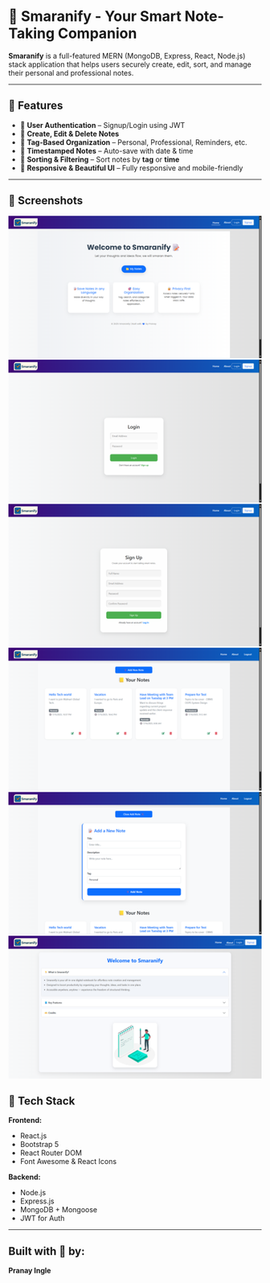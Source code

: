 # 📝 Smaranify - Your Smart Note-Taking Companion

**Smaranify** is a full-featured MERN (MongoDB, Express, React, Node.js) stack application that helps users securely create, edit, sort, and manage their personal and professional notes.

---

## 🚀 Features

- 🔐 **User Authentication** – Signup/Login using JWT
- 📝 **Create, Edit & Delete Notes**
- 🧠 **Tag-Based Organization** – Personal, Professional, Reminders, etc.
- 📅 **Timestamped Notes** – Auto-save with date & time
- 🔎 **Sorting & Filtering** – Sort notes by **tag** or **time**
- 🎨 **Responsive & Beautiful UI** – Fully responsive and mobile-friendly

---


## 📸 Screenshots

![landing](./B/assets/homepage.png) 
![login](./B/assets/userlogin.png) 
![SignUp](./B/assets/usersignup.png) 
![dashboard](./B/assets/notes.png) 
![edit](./B/assets/addnotes.png) 
![about](./B/assets/aboutsection.png)

## 🧰 Tech Stack

**Frontend:**
- React.js
- Bootstrap 5
- React Router DOM
- Font Awesome & React Icons

**Backend:**
- Node.js
- Express.js
- MongoDB + Mongoose
- JWT for Auth

---

## Built with 💖 by:

**Pranay Ingle**

